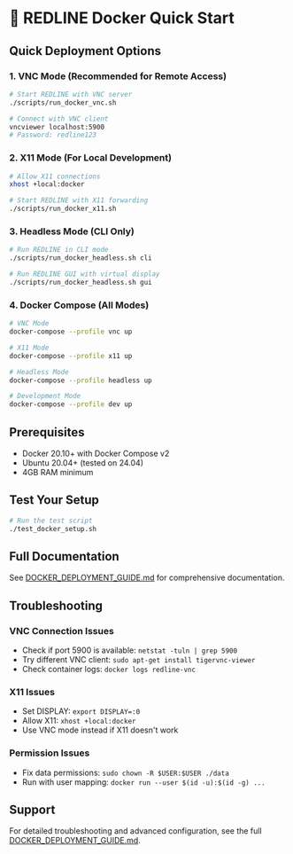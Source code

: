 # 🐳 REDLINE Docker Quick Start

## Quick Deployment Options

### 1. VNC Mode (Recommended for Remote Access)

```bash
# Start REDLINE with VNC server
./scripts/run_docker_vnc.sh

# Connect with VNC client
vncviewer localhost:5900
# Password: redline123
```

### 2. X11 Mode (For Local Development)

```bash
# Allow X11 connections
xhost +local:docker

# Start REDLINE with X11 forwarding
./scripts/run_docker_x11.sh
```

### 3. Headless Mode (CLI Only)

```bash
# Run REDLINE in CLI mode
./scripts/run_docker_headless.sh cli

# Run REDLINE GUI with virtual display
./scripts/run_docker_headless.sh gui
```

### 4. Docker Compose (All Modes)

```bash
# VNC Mode
docker-compose --profile vnc up

# X11 Mode
docker-compose --profile x11 up

# Headless Mode
docker-compose --profile headless up

# Development Mode
docker-compose --profile dev up
```

## Prerequisites

- Docker 20.10+ with Docker Compose v2
- Ubuntu 20.04+ (tested on 24.04)
- 4GB RAM minimum

## Test Your Setup

```bash
# Run the test script
./test_docker_setup.sh
```

## Full Documentation

See [DOCKER_DEPLOYMENT_GUIDE.md](DOCKER_DEPLOYMENT_GUIDE.md) for comprehensive documentation.

## Troubleshooting

### VNC Connection Issues
- Check if port 5900 is available: `netstat -tuln | grep 5900`
- Try different VNC client: `sudo apt-get install tigervnc-viewer`
- Check container logs: `docker logs redline-vnc`

### X11 Issues
- Set DISPLAY: `export DISPLAY=:0`
- Allow X11: `xhost +local:docker`
- Use VNC mode instead if X11 doesn't work

### Permission Issues
- Fix data permissions: `sudo chown -R $USER:$USER ./data`
- Run with user mapping: `docker run --user $(id -u):$(id -g) ...`

## Support

For detailed troubleshooting and advanced configuration, see the full [DOCKER_DEPLOYMENT_GUIDE.md](DOCKER_DEPLOYMENT_GUIDE.md).
